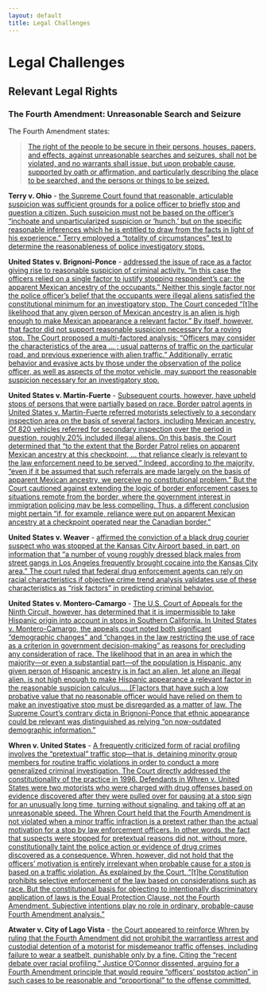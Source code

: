 ```yaml
---
layout: default
title: Legal Challenges
---
```


# Legal Challenges

## Relevant Legal Rights

### The Fourth Amendment: Unreasonable Search and Seizure

The Fourth Amendment states:

> [The right of the people to be secure in their persons, houses, papers, and effects, against unreasonable searches and seizures, shall not be violated, and no warrants shall issue, but upon probable cause, supported by oath or affirmation, and particularly describing the place to be searched, and the persons or things to be seized.](https://www.law.cornell.edu/constitution/fourth_amendment)

**Terry v. Ohio** - [the Supreme Court found that reasonable, articulable suspicion was sufficient grounds for a police officer to briefly stop and question a citizen. Such suspicion must not be based on the officer’s “inchoate and unparticularized suspicion or ‘hunch,’ but on the specific reasonable inferences which he is entitled to draw from the facts in light of his experience.” Terry employed a “totality of circumstances” test to determine the reasonableness of police investigatory stops.](/sources#RPLCI)

**United States v. Brignoni-Ponce** - [addressed the issue of race as a factor giving rise to reasonable suspicion of criminal activity. “In this case the officers relied on a single factor to justify stopping respondent’s car: the apparent Mexican ancestry of the occupants.” Neither this single factor nor the police officer’s belief that the occupants were illegal aliens satisfied the constitutional minimum for an investigatory stop. The Court conceded “[t]he likelihood that any given person of Mexican ancestry is an alien is high enough to make Mexican appearance a relevant factor.” By itself, however, that factor did not support reasonable suspicion necessary for a roving stop. The Court proposed a multi-factored analysis: “Officers may consider the characteristics of the area ... ; usual patterns of traffic on the particular road, and previous experience with alien traffic.” Additionally, erratic behavior and evasive acts by those under the observation of the police officer, as well as aspects of the motor vehicle, may support the reasonable suspicion necessary for an investigatory stop.](/sources#RPLCI)

**United States v. Martin-Fuerte** - [Subsequent courts, however, have upheld stops of persons that were partially based on race. Border patrol agents in United States v. Martin-Fuerte referred motorists selectively to a secondary inspection area on the basis of several factors, including Mexican ancestry. Of 820 vehicles referred for secondary inspection over the period in question, roughly 20% included illegal aliens. On this basis, the Court determined that “to the extent that the Border Patrol relies on apparent Mexican ancestry at this checkpoint, ... that reliance clearly is relevant to the law enforcement need to be served.” Indeed, according to the majority, “even if it be assumed that such referrals are made largely on the basis of apparent Mexican ancestry, we perceive no constitutional problem.” But the Court cautioned against extending the logic of border enforcement cases to situations remote from the border, where the government interest in immigration policing may be less compelling. Thus, a different conclusion might pertain “if, for example, reliance were put on apparent Mexican ancestry at a checkpoint operated near the Canadian border.”](/sources#RPLCI)

**United States v. Weaver** - [affirmed the conviction of a black drug courier suspect who was stopped at the Kansas City Airport based, in part, on information that “a number of young roughly dressed black males from street gangs in Los Angeles frequently brought cocaine into the Kansas City area.” The court ruled that federal drug enforcement agents can rely on racial characteristics if objective crime trend analysis validates use of these characteristics as “risk factors” in predicting criminal behavior.](/sources#RPLCI)

**United States v. Montero-Camargo** - [The U.S. Court of Appeals for the Ninth Circuit, however, has determined that it is impermissible to take Hispanic origin into account in stops in Southern California. In United States v. Montero-Camargo, the appeals court noted both significant “demographic changes” and “changes in the law restricting the use of race as a criterion in government decision-making” as reasons for precluding any consideration of race. The likelihood that in an area in which the majority—or even a substantial part—of the population is Hispanic, any given person of Hispanic ancestry is in fact an alien, let alone an illegal alien, is not high enough to make Hispanic appearance a relevant factor in the reasonable suspicion calculus.... [F]actors that have such a low probative value that no reasonable officer would have relied on them to make an investigative stop must be disregarded as a matter of law. The Supreme Court’s contrary dicta in Brignoni-Ponce that ethnic appearance could be relevant was distinguished as relying “on now-outdated demographic information.”](/sources#RPLCI)

**Whren v. United States** - [A frequently criticized form of racial profiling involves the “pretextual” traffic stop—that is, detaining minority group members for routine traffic violations in order to conduct a more generalized criminal investigation. The Court directly addressed the constitutionality of the practice in 1996. Defendants in Whren v. United States were two motorists who were charged with drug offenses based on evidence discovered after they were pulled over for pausing at a stop sign for an unusually long time, turning without signaling, and taking off at an unreasonable speed. The Whren Court held that the Fourth Amendment is not violated when a minor traffic infraction is a pretext rather than the actual motivation for a stop by law enforcement officers. In other words, the fact that suspects were stopped for pretextual reasons did not, without more, constitutionally taint the police action or evidence of drug crimes discovered as a consequence. Whren, however, did not hold that the officers’ motivation is entirely irrelevant when probable cause for a stop is based on a traffic violation. As explained by the Court, “[t]he Constitution prohibits selective enforcement of the law based on considerations such as race. But the constitutional basis for objecting to intentionally discriminatory application of laws is the Equal Protection Clause, not the Fourth Amendment. Subjective intentions play no role in ordinary, probable-cause Fourth Amendment analysis.”](/sources#RPLCI)

**Atwater v. City of Lago Vista** - [the Court appeared to reinforce Whren by ruling that the Fourth Amendment did not prohibit the warrantless arrest and custodial detention of a motorist for misdemeanor traffic offenses, including failure to wear a seatbelt, punishable only by a fine. Citing the “recent debate over racial profiling,” Justice O’Connor dissented, arguing for a Fourth Amendment principle that would require “officers’ poststop action” in such cases to be reasonable and “proportional” to the offense committed.](/sources#RPLCI)
